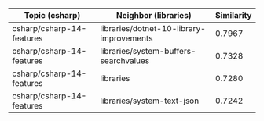 | Topic (csharp) | Neighbor (libraries) | Similarity |
|-------------|-------------------|------------|
| csharp/csharp-14-features | libraries/dotnet-10-library-improvements | 0.7967 |
| csharp/csharp-14-features | libraries/system-buffers-searchvalues | 0.7328 |
| csharp/csharp-14-features | libraries | 0.7280 |
| csharp/csharp-14-features | libraries/system-text-json | 0.7242 |
